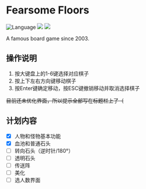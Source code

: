 # Fearsome Floors

![](https://img.shields.io/github/languages/top/CuteReimu/FearsomeFloors "Language")
[![](https://img.shields.io/github/workflow/status/CuteReimu/FearsomeFloors/golangci-lint)](https://github.com/CuteReimu/FearsomeFloors/actions/workflows/golangci-lint.yml "Analysis")
[![](https://img.shields.io/github/license/CuteReimu/FearsomeFloors)](https://github.com/CuteReimu/FearsomeFloors/blob/master/LICENSE "LICENSE")

A famous board game since 2003.

## 操作说明

1. 按大键盘上的1-6键选择对应棋子
2. 按上下左右方向键移动棋子
3. 按Enter键确定移动，按ESC键撤销移动并取消选择棋子

~~目前还未优化界面，所以提示全部写在标题栏上了（~~

## 计划内容

- [x] 人物和怪物基本功能
- [x] 血池和普通石头
- [ ] 转向石头（逆时针/180°）
- [ ] 透明石头
- [ ] 传送阵
- [ ] 美化
- [ ] 选人数界面
